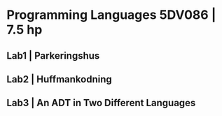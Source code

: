 # Programming Languages 5DV086 | 7.5 hp
## Lab1 | Parkeringshus
## Lab2 | Huffmankodning
## Lab3 | An ADT in Two Different Languages